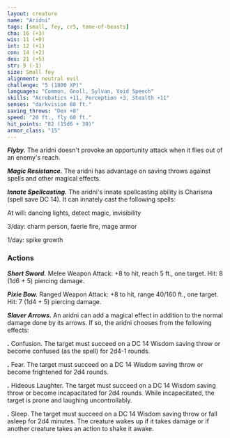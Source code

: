 ```yaml
---
layout: creature
name: "Aridni"
tags: [small, fey, cr5, tome-of-beasts]
cha: 16 (+3)
wis: 11 (+0)
int: 12 (+1)
con: 14 (+2)
dex: 21 (+5)
str: 9 (-1)
size: Small fey
alignment: neutral evil
challenge: "5 (1800 XP)"
languages: "Common, Gnoll, Sylvan, Void Speech"
skills: "Acrobatics +11, Perception +3, Stealth +11"
senses: "darkvision 60 ft."
saving_throws: "Dex +8"
speed: "20 ft., fly 60 ft."
hit_points: "82 (15d6 + 30)"
armor_class: "15"
---
```


***Flyby.*** The aridni doesn't provoke an opportunity attack when it flies out of an enemy's reach.

***Magic Resistance.*** The aridni has advantage on saving throws against spells and other magical effects.

***Innate Spellcasting.*** The aridni's innate spellcasting ability is Charisma (spell save DC 14). It can innately cast the following spells:

At will: dancing lights, detect magic, invisibility

3/day: charm person, faerie fire, mage armor

1/day: spike growth

### Actions

***Short Sword.*** Melee Weapon Attack: +8 to hit, reach 5 ft., one target. Hit: 8 (1d6 + 5) piercing damage.

***Pixie Bow.*** Ranged Weapon Attack: +8 to hit, range 40/160 ft., one target. Hit: 7 (1d4 + 5) piercing damage.

***Slaver Arrows.*** An aridni can add a magical effect in addition to the normal damage done by its arrows. If so, the aridni chooses from the following effects:

***.*** Confusion. The target must succeed on a DC 14 Wisdom saving throw or become confused (as the spell) for 2d4-1 rounds.

***.*** Fear. The target must succeed on a DC 14 Wisdom saving throw or become frightened for 2d4 rounds.

***.*** Hideous Laughter. The target must succeed on a DC 14 Wisdom saving throw or become incapacitated for 2d4 rounds. While incapacitated, the target is prone and laughing uncontrollably.

***.*** Sleep. The target must succeed on a DC 14 Wisdom saving throw or fall asleep for 2d4 minutes. The creature wakes up if it takes damage or if another creature takes an action to shake it awake.

